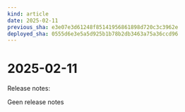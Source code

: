 ```yaml
---
kind: article
date: 2025-02-11
previous_sha: e3e07e3d61248f85141956861898d720c3c3962e
deployed_sha: 0555d6e3e5a5d925b1b78b2db3463a75a36ccd96
---
```


# 2025-02-11

Release notes:

Geen release notes

